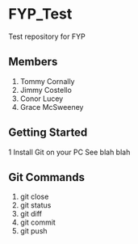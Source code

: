 # FYP_Test
Test repository for FYP

## Members
1. Tommy Cornally
2. Jimmy Costello
3. Conor Lucey
4. Grace McSweeney

## Getting Started
1 Install Git on your PC
  See blah blah

 
## Git Commands

1. git close
2. git status
3. git diff
4. git commit
5. git push

